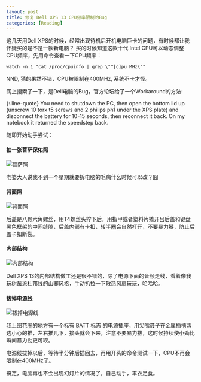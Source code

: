 ```yaml
---
layout: post
title: 修复 Dell XPS 13 CPU频率限制的Bug
categories: [Reading]
---
```


这几天用Dell XPS的时候，经常出现待机后开机电脑巨卡的问题，有时候都让我怀疑买的是不是一款新电脑？
买的时候知道这款十代 Intel CPU可以动态调整CPU频率，先用命令查看一下CPU频率：

```
watch -n.1 "cat /proc/cpuinfo | grep \"^[c]pu MHz\""
```

NND, 猜的果然不错，CPU被限制在400MHz, 系统不卡才怪。

网上搜索了一下，是Dell电脑的Bug，官方论坛给了一个Workaround的方法:

{:.line-quote}
You need to shutdown the PC, then open the bottom lid up (unscrew 10 torx t5 screws and 2 philips ph1 under the XPS plate) and disconnect the battery for 10-15 seconds, then reconnect it back. On my notebook it returned the speedstep back.

随即开始动手尝试：

#### 拍一张菩萨保佑照
![菩萨照]({{site.url}}/pics/fix-dell-xps-cpu-limit/4.jpg)

老婆大人说我不到一个星期就要拆电脑的毛病什么时候可以改？囧

#### 背面照
![背面照]({{site.url}}/pics/fix-dell-xps-cpu-limit/3.jpg)

后盖是八颗六角螺丝，用T4螺丝头拧下后，用指甲或者塑料片撬开吕后盖和键盘黑色框架的中间缝隙，后盖内部有卡扣，转半圈会自然打开，不要暴力掰，防止后盖卡扣断裂。

#### 内部结构
![内部结构]({{site.url}}/pics/fix-dell-xps-cpu-limit/2.jpg)

Dell XPS 13的内部结构做工还是很不错的，除了电源下面的音频走线，看着像我玩树莓派杜邦线的山寨风格，手动扒拉一下散热风扇玩玩，哈哈哈。

#### 拔掉电源线

![拔掉电源线]({{site.url}}/pics/fix-dell-xps-cpu-limit/1.jpg)

我上图花圈的地方有一个标有 BATT 标志 的电源插座，用尖嘴聂子在金属插槽两边小心的推，左右推几下，接头就会下来，注意不要暴力拔，这时候持续使小劲比瞬间暴力劲更可取。

电源线拔掉以后，等待半分钟后插回去，再用开头的命令测试一下，CPU不再会限制在400MHz了。

搞定，电脑再也不会出现幻灯片的情况了，自己动手，丰衣足食。

